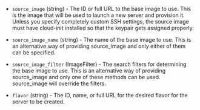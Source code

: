 <!-- Code generated from the comments of the RunConfig struct in builder/openstack/run_config.go; DO NOT EDIT MANUALLY -->

-   `source_image` (string) - The ID or full URL to the base image to use. This
    is the image that will be used to launch a new server and provision it.
    Unless you specify completely custom SSH settings, the source image must
    have cloud-init installed so that the keypair gets assigned properly.
    
-   `source_image_name` (string) - The name of the base image to use. This is
    an alternative way of providing source_image and only either of them can
    be specified.
    
-   `source_image_filter` (ImageFilter) - The search filters for determining the base
    image to use. This is an alternative way of providing source_image and
    only one of these methods can be used. source_image will override the
    filters.
    
-   `flavor` (string) - The ID, name, or full URL for the desired flavor for
    the server to be created.
    